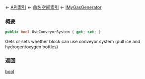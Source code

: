 ← [API索引](Api-Index) ← [命名空间索引](Namespace-Index) ← [IMyGasGenerator](Sandbox.ModAPI.Ingame.IMyGasGenerator)

### 概要

```csharp
public bool UseConveyorSystem { get; set; }
```

Gets or sets whether block can use conveyor system (pull ice and hydrogen/oxygen bottles)

### 返回

[bool](https://docs.microsoft.com/en-us/dotnet/api/System.Boolean?view=netframework-4.6)

